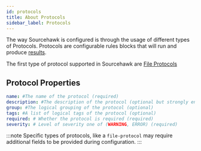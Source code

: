 ```yaml
---
id: protocols
title: About Protocols
sidebar_label: Protocols
---
```


The way Sourcehawk is configured is through the usage of different types of Protocols.  Protocols are configurable rules blocks that will run and produce [results](results). 

The first type of protocol supported in Sourcehawk are [File Protocols](../protocols/file/file-protocol) 

## Protocol Properties

```yaml
name: #The name of the protocol (required)
description: #The description of the protocol (optional but strongly encouraged)
group: #The logical grouping of the protocol (optional)
tags: #A list of logical tags of the protocol (optional)
required: # Whether the protocol is required (required)
severity: # Level of severity one of (WARNING, ERROR) (required)
```

:::note
Specific types of protocols, like a `file-protocol` may require additional fields to be provided during configuration.
:::
